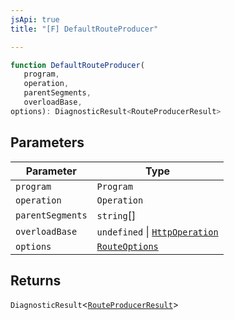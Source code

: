 ```yaml
---
jsApi: true
title: "[F] DefaultRouteProducer"

---
```

```ts
function DefaultRouteProducer(
   program, 
   operation, 
   parentSegments, 
   overloadBase, 
options): DiagnosticResult<RouteProducerResult>
```

## Parameters

| Parameter | Type |
| ------ | ------ |
| `program` | `Program` |
| `operation` | `Operation` |
| `parentSegments` | `string`[] |
| `overloadBase` | `undefined` \| [`HttpOperation`](../interfaces/HttpOperation.md) |
| `options` | [`RouteOptions`](../interfaces/RouteOptions.md) |

## Returns

`DiagnosticResult`<[`RouteProducerResult`](../interfaces/RouteProducerResult.md)\>
